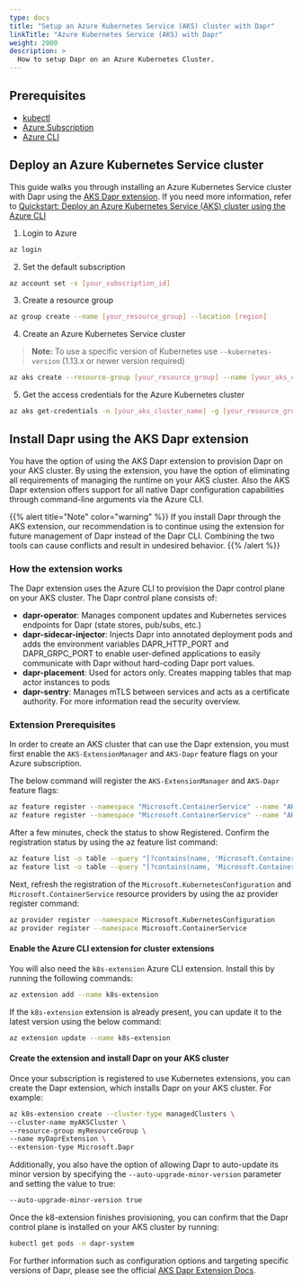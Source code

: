 ```yaml
---
type: docs
title: "Setup an Azure Kubernetes Service (AKS) cluster with Dapr"
linkTitle: "Azure Kubernetes Service (AKS) with Dapr"
weight: 2000
description: >
  How to setup Dapr on an Azure Kubernetes Cluster.
---
```


## Prerequisites

- [kubectl](https://kubernetes.io/docs/tasks/tools/)
- [Azure Subscription](https://azure.microsoft.com/free/?WT.mc_id=A261C142F)
- [Azure CLI](https://docs.microsoft.com/cli/azure/install-azure-cli?view=azure-cli-latest)

## Deploy an Azure Kubernetes Service cluster

This guide walks you through installing an Azure Kubernetes Service cluster with Dapr using the [AKS Dapr extension](https://docs.microsoft.com/azure/aks/dapr). If you need more information, refer to [Quickstart: Deploy an Azure Kubernetes Service (AKS) cluster using the Azure CLI](https://docs.microsoft.com/azure/aks/kubernetes-walkthrough)

1. Login to Azure

```bash
az login
```

2. Set the default subscription

```bash
az account set -s [your_subscription_id]
```

3. Create a resource group

```bash
az group create --name [your_resource_group] --location [region]
```

4. Create an Azure Kubernetes Service cluster

> **Note:** To use a specific version of Kubernetes use `--kubernetes-version` (1.13.x or newer version required)

```bash
az aks create --resource-group [your_resource_group] --name [your_aks_cluster_name] --node-count 2 --enable-addons http_application_routing --generate-ssh-keys
```

5. Get the access credentials for the Azure Kubernetes cluster

```bash
az aks get-credentials -n [your_aks_cluster_name] -g [your_resource_group]
```

## Install Dapr using the AKS Dapr extension
You have the option of using the AKS Dapr extension to provision Dapr on your AKS cluster. By using the extension, you have the option of eliminating all requirements of managing the runtime on your AKS cluster. Also the AKS Dapr extension offers support for all native Dapr configuration capabilities through command-line arguments via the Azure CLI.

{{% alert title="Note" color="warning" %}}
If you install Dapr through the AKS extension, our recommendation is to continue using the extension for future management of Dapr instead of the Dapr CLI. Combining the two tools can cause conflicts and result in undesired behavior.
{{% /alert %}}

### How the extension works
The Dapr extension uses the Azure CLI to provision the Dapr control plane on your AKS cluster. The Dapr control plane consists of:

- **dapr-operator**: Manages component updates and Kubernetes services endpoints for Dapr (state stores, pub/subs, etc.)
- **dapr-sidecar-injector**: Injects Dapr into annotated deployment pods and adds the environment variables DAPR_HTTP_PORT and DAPR_GRPC_PORT to enable user-defined applications to easily communicate with Dapr without hard-coding Dapr port values.
- **dapr-placement**: Used for actors only. Creates mapping tables that map actor instances to pods
- **dapr-sentry**: Manages mTLS between services and acts as a certificate authority. For more information read the security overview.

### Extension Prerequisites 
In order to create an AKS cluster that can use the Dapr extension, you must first enable the `AKS-ExtensionManager` and `AKS-Dapr` feature flags on your Azure subscription.

The below command will register the `AKS-ExtensionManager` and `AKS-Dapr` feature flags:

```bash
az feature register --namespace "Microsoft.ContainerService" --name "AKS-ExtensionManager"
az feature register --namespace "Microsoft.ContainerService" --name "AKS-Dapr"
```

After a few minutes, check the status to show Registered. Confirm the registration status by using the az feature list command:

```bash
az feature list -o table --query "[?contains(name, 'Microsoft.ContainerService/AKS-ExtensionManager')].{Name:name,State:properties.state}"
az feature list -o table --query "[?contains(name, 'Microsoft.ContainerService/AKS-Dapr')].{Name:name,State:properties.state}"
```

Next, refresh the registration of the `Microsoft.KubernetesConfiguration` and `Microsoft.ContainerService` resource providers by using the az provider register command:

```bash
az provider register --namespace Microsoft.KubernetesConfiguration
az provider register --namespace Microsoft.ContainerService
```

#### Enable the Azure CLI extension for cluster extensions
You will also need the `k8s-extension` Azure CLI extension. Install this by running the following commands:

```bash
az extension add --name k8s-extension
```

If the `k8s-extension` extension is already present, you can update it to the latest version using the below command:

```bash
az extension update --name k8s-extension
```

#### Create the extension and install Dapr on your AKS cluster
Once your subscription is registered to use Kubernetes extensions, you can create the Dapr extension, which installs Dapr on your AKS cluster. For example:

```bash
az k8s-extension create --cluster-type managedClusters \
--cluster-name myAKSCluster \
--resource-group myResourceGroup \
--name myDaprExtension \
--extension-type Microsoft.Dapr
```

Additionally, you also have the option of allowing Dapr to auto-update its minor version by specifying the `--auto-upgrade-minor-version` parameter and setting the value to true:

```bash
--auto-upgrade-minor-version true
```

Once the k8-extension finishes provisioning, you can confirm that the Dapr control plane is installed on your AKS cluster by running: 

```bash
kubectl get pods -n dapr-system
```

For further information such as configuration options and targeting specific versions of Dapr, please see the official [AKS Dapr Extension Docs](https://docs.microsoft.com/azure/aks/dapr).